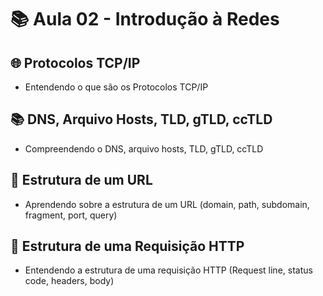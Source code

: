 # 📚 Aula 02 - Introdução à Redes

## 🌐 Protocolos TCP/IP
- Entendendo o que são os Protocolos TCP/IP

## 📚 DNS, Arquivo Hosts, TLD, gTLD, ccTLD
- Compreendendo o DNS, arquivo hosts, TLD, gTLD, ccTLD

## 🔗 Estrutura de um URL
- Aprendendo sobre a estrutura de um URL (domain, path, subdomain, fragment, port, query)

## 🔄 Estrutura de uma Requisição HTTP
- Entendendo a estrutura de uma requisição HTTP (Request line, status code, headers, body)

<img src="https://media.licdn.com/dms/image/C4D16AQHe1l1gfIRBNQ/profile-displaybackgroundimage-shrink_200_800/0/1516242048254?e=2147483647&v=beta&t=8B_VH7_nDZ1OvBdD_zLku95wm2yNdl25fW4-Qv_WQxw" alt="" class="perfil">

